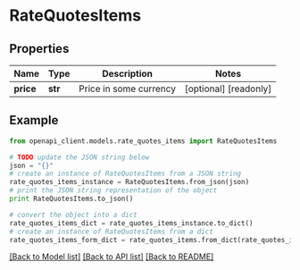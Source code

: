 # RateQuotesItems


## Properties
Name | Type | Description | Notes
------------ | ------------- | ------------- | -------------
**price** | **str** | Price in some currency | [optional] [readonly] 

## Example

```python
from openapi_client.models.rate_quotes_items import RateQuotesItems

# TODO update the JSON string below
json = "{}"
# create an instance of RateQuotesItems from a JSON string
rate_quotes_items_instance = RateQuotesItems.from_json(json)
# print the JSON string representation of the object
print RateQuotesItems.to_json()

# convert the object into a dict
rate_quotes_items_dict = rate_quotes_items_instance.to_dict()
# create an instance of RateQuotesItems from a dict
rate_quotes_items_form_dict = rate_quotes_items.from_dict(rate_quotes_items_dict)
```
[[Back to Model list]](../README.md#documentation-for-models) [[Back to API list]](../README.md#documentation-for-api-endpoints) [[Back to README]](../README.md)


